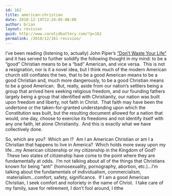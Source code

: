 ```yaml
---
id: 162
title: american:christian
date: 2010-12-19T22:24:05-08:00
author: brian
layout: revision
guid: http://www.carotidbattery.com/?p=162
permalink: /2010/12/161-revision/
---
```

I&#8217;ve been reading (listening to, actually) John Piper&#8217;s [&#8220;Don&#8217;t Waste Your Life&#8221;](http://www.amazon.com/Dont-Waste-Your-Life-Piper/dp/1433506327/ref=sr_1_1?ie=UTF8&qid=1292825322&sr=8-1) and it has served to further solidify the following thought in my mind: to be a &#8220;good&#8221; Christian means to be a &#8220;bad&#8221; American, and vice versa.  This is not a resignation, nor is it a novel idea, but I think much of the modern American church still conflates the two, that to be a good American means to be a good Christian and, much more dangerously, to be a good Christian means to be a good American.  But, really, aside from our nation&#8217;s settlers being a group that arrived here seeking religious freedom, and our founding fathers largely being a group that identified with Christianity, our nation was built upon freedom and liberty, not faith in Christ.  That faith may have been the undertone or the taken-for-granted understanding upon which the Constitution was built, but the resulting document allowed for a nation that would, one day, choose to exercise its freedoms and not identify itself with any one faith, let alone Christianity.  And this is exactly what we have collectively done.

So, which are you?  Which am I?  Am I an American Christian or am I a Christian that happens to live in America?  Which holds more sway upon my life&#8230;my American citizenship or my citizenship in the Kingdom of God?  These two states of citizenship have come to the point where they are fundamentally at odds.  I&#8217;m not talking about all of the things that Christians known for being &#8220;anti&#8221; (homosexuality, pornography, abortion, etc.)&#8230;I&#8217;m talking about the fundamentals of individualism, commercialism,  materialism&#8230;comfort, safety, significance.  If I am a good American Christian, I seek comfort and notoriety in the name of Christ.  I take care of my family, save for retirement, I don&#8217;t fool around, I tithe